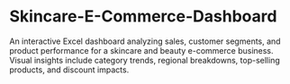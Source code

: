 # Skincare-E-Commerce-Dashboard
An interactive Excel dashboard analyzing sales, customer segments, and product performance for a skincare and beauty e-commerce business. Visual insights include category trends, regional breakdowns, top-selling products, and discount impacts.
